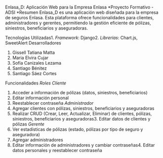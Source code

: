 Enlasa_D: Aplicación Web para la Empresa Enlasa
*Proyecto Formativo - ADSI
*Resumen Enlasa_D es una aplicación web diseñada para la empresa de seguros Enlasa. Esta plataforma ofrece funcionalidades para clientes, administradores y gerentes, permitiendo la gestión eficiente de pólizas, siniestros, beneficiarios y aseguradoras.

Tecnologías Utilizadas1. 
*Framework*: 
Django2. 
*Librerías*: Chart.js, SweetAlert
Desarrolladores
1. Gissell Tatiana Matta
2.  Maria Elvira Cujar
3. Sofía Canizales Lezama
4. Santiago Bénitez
5. Santiago Sáez Cortes
   
Funcionalidades
*Roles*
*Cliente*
1. Acceder a información de pólizas (datos, siniestros, beneficiarios)
2. Editar información personal
3. Reestablecer contraseña
*Administrador*
1. Agregar clientes con pólizas, siniestros, beneficiarios y aseguradoras
2. Realizar CRUD (Crear, Leer, Actualizar, Eliminar) de clientes, pólizas, siniestros, beneficiarios y aseguradoras3. Editar datos de clientes y pólizas
*Gerente*
1. Ver estadísticas de pólizas (estado, pólizas por tipo de seguro y aseguradora)
2. Agregar administradores
3. Editar información de administradores y cambiar contraseñas4. Editar datos personales y reestablecer contraseña

